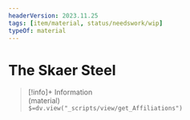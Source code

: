 ```yaml
---
headerVersion: 2023.11.25
tags: [item/material, status/needswork/wip]
typeOf: material
---
```

# The Skaer Steel
>[!info]+ Information  
> (material)  
> `$=dv.view("_scripts/view/get_Affiliations")`

